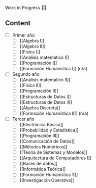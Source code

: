 Work in Progress 👨‍🏭
## Content
- [ ] Primer año
	- [ ] [[Algebra I]]
	- [ ] [[Algebra II]]
	- [ ] [[Física I]] 
	- [ ] [[Análisis matemático I]] 
	- [ ] [[Programación I]]
	- [ ] [[Formación Humanística I]] (n/a)
- [ ] Segundo año
	- [ ] [[Análisis matemático II]]
	- [ ] [[Física II]]
	- [ ] [[Programación II]]
	- [ ] [[Estructuras de Datos I]]
	- [ ] [[Estructuras de Datos II]]
	- [ ] [[Álgebra Discreta]]
	- [ ] [[Formación Humanística II]] (n/a)
- [ ] Tercer año
	- [ ] [[Electrónica Básica]]
	- [ ] [[Probabilidad y Estadística]]
	- [ ] [[Programación III]]
	- [ ] [[Comunicación de Datos]]
	- [ ] [[Métodos Numéricos]]
	- [ ] [[Teoría de Sistemas y Modelos]]
	- [ ] [[Arquitectura de Computadores I]]
	- [ ] [[Bases de datos]]
	- [ ] [[Informática Teórica]]
	- [ ] [[Formación Humanística 3]]
	- [ ] [[Investigación Operativa]]